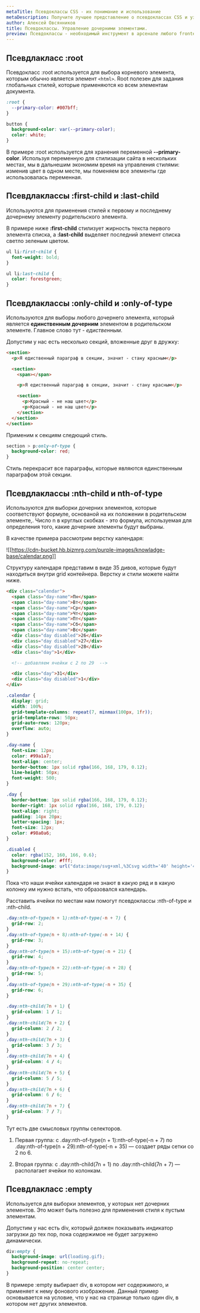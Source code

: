 ```yaml
---
metaTitle: Псевдоклассы CSS - их понимание и использование
metaDescription: Получите лучшее представление о псевдоклассах CSS и узнайте, как использовать их для создания согласованного и визуально приятного макета вашего веб-сайта. | База знаний PurpleSchool
author: Алексей Овсянников
title: Псевдоклассы. Управление дочерними элементами.
preview: Псевдоклассы - необходимый инструмент в арсенале любого frontend разработчика. В этой статье рассмотрим как псевдоклассы помогают точечно выбирать нужные элементы из множества.
---
```


## **Псевдлакласс :root**

Псевдокласс :root используется для выбора корневого элемента, которым обычно является элемент `<html>`. Root полезен для задания глобальных стилей, которые применяются ко всем элементам документа.

```css
:root {
  --primary-color: #007bff;
}

button {
  background-color: var(--primary-color);
  color: white;
}
```

В примере :root используется для хранения переменной **--primary-color**. Используя переменную для стилизации сайта в нескольких местах, мы в дальнешим экономим время на управления стилями: изменив цвет в одном месте, мы поменяем все элементы где использовалась переменная.

## **Псевдлаклассы :first-child и :last-child**

Используются для применения стилей к первому и последнему дочернему элементу родительского элемента.

В примере ниже **:first-child** стилизует жирность текста первого элемента списка, а **:last-child** выделяет последний элемент списка светло зеленым цветом.

```css
ul li:first-child {
  font-weight: bold;
}

ul li:last-child {
  color: forestgreen;
}
```

## **Псевдлаклассы :only-child и :only-of-type**

Используются для выборы любого дочернего элемента, который является **единственным дочерним** элементом в родительском элементе. Главное слово тут - _едиственным_.

Допустим у нас есть несколько секций, вложенные друг в дружку:

```html
<section>
  <p>Я едиственный параграф в секции, значит - стану красным</p>

  <section>
    <span></span>

    <p>Я едиственный параграф в секции, значит - стану красным</p>

    <section>
      <p>Красный - не наш цвет</p>
      <p>Красный - не наш цвет</p>
    </section>
  </section>
</section>
```

Применим к секциям следющий стиль.

```css
section > p:only-of-type {
  background-color: red;
}
```

Стиль перекрасит все параграфы, которые являются единственным параграфом этой секции.

## **Псевдлаклассы :nth-child и nth-of-type**

Используются для выборки дочерних элементов, которые соответствуют формуле, основаной на их положении в родительском элементе,. Число n в круглых скобках - это формула, используемая для определения того, какие дочерние элементы будут выбраны.

В качестве примера рассмотрим верстку календаря:

![[https://cdn-bucket.hb.bizmrg.com/purple-images/knowladge-base/calendar.png]]

Структуру календаря представим в виде 35 дивов, которые будут находиться внутри grid контейнера. Верстку и стили можете найти ниже.

```html
<div class="calendar">
  <span class="day-name">Пн</span>
  <span class="day-name">Вт</span>
  <span class="day-name">Ср</span>
  <span class="day-name">Чт</span>
  <span class="day-name">Пт</span>
  <span class="day-name">Сб</span>
  <span class="day-name">Вс</span>
  <div class="day disabled">26</div>
  <div class="day disabled">27</div>
  <div class="day disabled">28</div>
  <div class="day">1</div>

  <!-- добавляем ячейки с 2 по 29  -->

  <div class="day">31</div>
  <div class="day disabled">1</div>
</div>
```

```css
.calendar {
  display: grid;
  width: 100%;
  grid-template-columns: repeat(7, minmax(100px, 1fr));
  grid-template-rows: 50px;
  grid-auto-rows: 120px;
  overflow: auto;
}

.day-name {
  font-size: 12px;
  color: #99a1a7;
  text-align: center;
  border-bottom: 1px solid rgba(166, 168, 179, 0.12);
  line-height: 50px;
  font-weight: 500;
}

.day {
  border-bottom: 1px solid rgba(166, 168, 179, 0.12);
  border-right: 1px solid rgba(166, 168, 179, 0.12);
  text-align: right;
  padding: 14px 20px;
  letter-spacing: 1px;
  font-size: 12px;
  color: #98a0a6;
}

.disabled {
  color: rgba(152, 160, 166, 0.6);
  background-color: #fff;
  background-image: url("data:image/svg+xml,%3Csvg width='40' height='40' viewBox='0 0 40 40' xmlns='http://www.w3.org/2000/svg'%3E%3Cg fill='%23f9f9fa' fill-opacity='1' fill-rule='evenodd'%3E%3Cpath d='M0 40L40 0H20L0 20M40 40V20L20 40'/%3E%3C/g%3E%3C/svg%3E");
}
```

Пока что наши ячейки календаря не знают в какую ряд и в какую колонку им нужно встать, что образовался календарь.

Расставить ячейки по местам нам помогут псевдоклассы :nth-of-type и :nth-child.

```css
.day:nth-of-type(n + 1):nth-of-type(-n + 7) {
  grid-row: 2;
}
.day:nth-of-type(n + 8):nth-of-type(-n + 14) {
  grid-row: 3;
}
.day:nth-of-type(n + 15):nth-of-type(-n + 21) {
  grid-row: 4;
}
.day:nth-of-type(n + 22):nth-of-type(-n + 28) {
  grid-row: 5;
}
.day:nth-of-type(n + 29):nth-of-type(-n + 35) {
  grid-row: 6;
}

.day:nth-child(7n + 1) {
  grid-column: 1 / 1;
}
.day:nth-child(7n + 2) {
  grid-column: 2 / 2;
}
.day:nth-child(7n + 3) {
  grid-column: 3 / 3;
}
.day:nth-child(7n + 4) {
  grid-column: 4 / 4;
}
.day:nth-child(7n + 5) {
  grid-column: 5 / 5;
}
.day:nth-child(7n + 6) {
  grid-column: 6 / 6;
}
.day:nth-child(7n + 7) {
  grid-column: 7 / 7;
}
```

Тут есть две смысловых группы селекторов.

1. Первая группа: с .day:nth-of-type(n + 1):nth-of-type(-n + 7) по .day:nth-of-type(n + 29):nth-of-type(-n + 35) — создает ряды сетки со 2 по 6.

2. Вторая группа: с .day:nth-child(7n + 1) по .day:nth-child(7n + 7) —располагает ячейки по колонкам.

## **Псевдлакласс :empty**

Используется для выборки элементов, у которых нет дочерних элементов. Это может быть полезно для применения стиля к пустым элементам.

Допустим у нас есть div, который должен показывать индикатор загрузки до тех пор, пока содержимое не будет загружено динамически.

```css
div:empty {
  background-image: url(loading.gif);
  background-repeat: no-repeat;
  background-position: center center;
}
```

В примере :empty выбирает div, в котором нет содержимого, и применяет к нему фонового изображение. Данный пример основывается на условие, что у нас на странице только один div, в котором нет других элементов.
